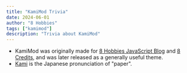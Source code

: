 ```yaml
---
title: "KamiMod Trivia"
date: 2024-06-01
author: "8 Hobbies"
tags: ["kamimod"]
description: "Trivia about KamiMod"
---
```


- KamiMod was originally made for [8 Hobbies JavaScript Blog][] and [8 Credits][], and was later released as a generally useful theme.
- [Kami][] is the Japanese pronunciation of "paper".

[8 Hobbies JavaScript Blog]: https://8hob.io
[8 Credits]: https://www.8credits.com
[Kami]: https://jisho.org/word/%E7%B4%99
